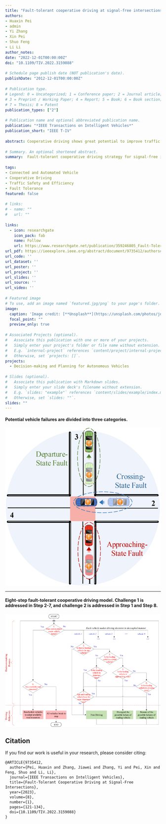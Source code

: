 ```yaml
---
title: "Fault-tolerant cooperative driving at signal-free intersections"
authors:
- Huaxin Pei
- admin
- Yi Zhang
- Xin Pei
- Shuo Feng
- Li Li
author_notes:
date: "2022-12-01T00:00:00Z"
doi: "10.1109/TIV.2022.3159088"

# Schedule page publish date (NOT publication's date).
publishDate: "2012-12-01T00:00:00Z"

# Publication type.
# Legend: 0 = Uncategorized; 1 = Conference paper; 2 = Journal article;
# 3 = Preprint / Working Paper; 4 = Report; 5 = Book; 6 = Book section;
# 7 = Thesis; 8 = Patent
publication_types: ["2"]

# Publication name and optional abbreviated publication name.
publication: "*IEEE Transactions on Intelligent Vehicles*"
publication_short: "IEEE T-IV"

abstract: Cooperative driving shows great potential to improve traffic safety and efficiency and has been well discussed in recent years. However, most existing studies focus on ideal traffic environments and ignore potential vehicle failures in traffic systems, which pose significant threats to traffic safety. Therefore, the fault-tolerant capacity of the existing cooperative driving strategies is questionable. To fill this research gap, this paper proposes a fault-tolerant cooperative driving strategy for signal-free intersections by modeling potential vehicle failure types, aiming to keep a good balance between traffic safety and efficiency. Notably, a rule-based fault-tolerant model is constructed to mitigate the threat of potential vehicle failures to traffic safety and efficiency, and to effectively recover the cooperative driving system after vehicle failures occur. Theoretical analysis and simulation results jointly demonstrate the promising performance of the proposed model in achieving fault tolerance and improving traffic efficiency.

# Summary. An optional shortened abstract.
summary:  Fault-tolerant cooperative driving strategy for signal-free intersections by modeling potential vehicle failure types.

tags:
- Connected and Automated Vehicle
- Cooperative Driving
- Traffic Safety and Efficiency
- Fault Tolerance
featured: false

# links:
# - name: ""
#   url: ""

links:
  - icon: researchgate
    icon_pack: fab
    name: Follow
    url: https://www.researchgate.net/publication/359246805_Fault-Tolerant_Cooperative_Driving_at_Signal-Free_Intersections
url_pdf: https://ieeexplore.ieee.org/abstract/document/9735412/authors#authors
url_code: ''
url_dataset: ''
url_poster: ''
url_project: ''
url_slides: ''
url_source: ''
url_video: ''

# Featured image
# To use, add an image named `featured.jpg/png` to your page's folder. 
image:
  caption: 'Image credit: [**Unsplash**](https://unsplash.com/photos/jdD8gXaTZsc)'
  focal_point: ""
  preview_only: true

# Associated Projects (optional).
#   Associate this publication with one or more of your projects.
#   Simply enter your project's folder or file name without extension.
#   E.g. `internal-project` references `content/project/internal-project/index.md`.
#   Otherwise, set `projects: []`.
projects:
  - Decision-making and Planning for Autonomous Vehicles

# Slides (optional).
#   Associate this publication with Markdown slides.
#   Simply enter your slide deck's filename without extension.
#   E.g. `slides: "example"` references `content/slides/example/index.md`.
#   Otherwise, set `slides: ""`.
slides: ""
---
```


#### Potential vehicle failures are divided into three categories.
![avatar](./Fig_3.jpg)

---
#### Eight-step fault-tolerant cooperative driving model. Challenge 1 is addressed in Step 2-7, and challenge 2 is addressed in Step 1 and Step 8.
![avatar](./Fig_4.jpg)




## Citation
If you find our work is useful in your research, please consider citing:
```
@ARTICLE{9735412,
  author={Pei, Huaxin and Zhang, Jiawei and Zhang, Yi and Pei, Xin and Feng, Shuo and Li, Li},
  journal={IEEE Transactions on Intelligent Vehicles}, 
  title={Fault-Tolerant Cooperative Driving at Signal-Free Intersections}, 
  year={2023},
  volume={8},
  number={1},
  pages={121-134},
  doi={10.1109/TIV.2022.3159088}
}
```

